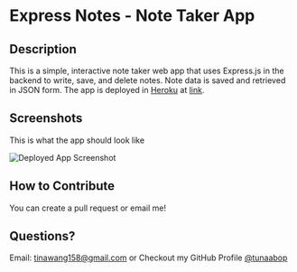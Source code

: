 # Express Notes - Note Taker App

## Description

This is a simple, interactive note taker web app that uses Express.js in the backend to write, save, and delete notes. Note data is saved and retrieved in JSON form. The app is deployed in [Heroku](https://www.heroku.com/) at [link](). 

## Screenshots

This is what the app should look like

![Deployed App Screenshot](./screenshots/ss.png)

## How to Contribute <a name="contribute"/>

You can create a pull request or email me! 
  
## Questions? <a name="questions"/>

Email: tinawang158@gmail.com or
Checkout my GitHub Profile [@tunaabop](https://github.com/tunaabop)
